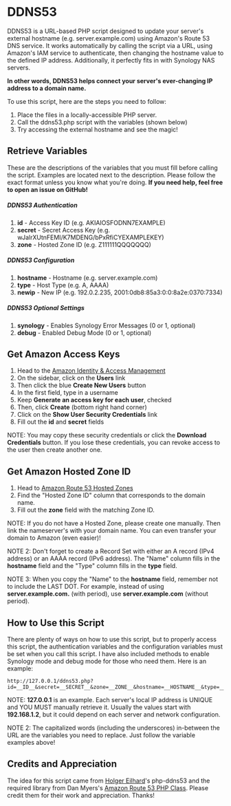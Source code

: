 DDNS53
=======

DDNS53 is a URL-based PHP script designed to update your server's external hostname (e.g. server.example.com) using Amazon's Route 53 DNS service. It works automatically by calling the script via a URL, using Amazon's IAM service to authenticate, then changing the hostname value to the defined IP address. Additionally, it perfectly fits in with Synology NAS servers.

__In other words, DDNS53 helps connect your server's ever-changing IP address to a domain name.__

To use this script, here are the steps you need to follow:

1. Place the files in a locally-accessible PHP server.
2. Call the ddns53.php script with the variables (shown below)
3. Try accessing the external hostname and see the magic!

## Retrieve Variables
These are the descriptions of the variables that you must fill before calling the script. Examples are located next to the description. Please follow the exact format unless you know what you're doing. __If you need help, feel free to open an issue on GitHub!__

##### DDNS53 Authentication
1. __id__ - Access Key ID (e.g. AKIAIOSFODNN7EXAMPLE)
2. __secret__ - Secret Access Key (e.g. wJalrXUtnFEMI/K7MDENG/bPxRfiCYEXAMPLEKEY)
3. __zone__ - Hosted Zone ID (e.g. Z111111QQQQQQQ)

##### DDNS53 Configuration
1. __hostname__ - Hostname (e.g. server.example.com)
2. __type__ - Host Type (e.g. A, AAAA)
3. __newip__ - New IP (e.g. 192.0.2.235, 2001:0db8:85a3:0:0:8a2e:0370:7334)

##### DDNS53 Optional Settings
1. __synology__ - Enables Synology Error Messages (0 or 1, optional)
2. __debug__ - Enabled Debug Mode (0 or 1, optional)

## Get Amazon Access Keys
1. Head to the [Amazon Identity & Access Management](https://console.aws.amazon.com/iam/home)
2. On the sidebar, click on the __Users__ link
3. Then click the blue __Create New Users__ button
4. In the first field, type in a username
5. Keep __Generate an access key for each user__, checked
6. Then, click __Create__ (bottom right hand corner)
7. Click on the __Show User Security Credentials__ link
8. Fill out the __id__ and __secret__ fields

NOTE: You may copy these security credentials or click the __Download Credentials__ button. If you lose these credentials, you can revoke access to the user then create another one.

## Get Amazon Hosted Zone ID
1. Head to [Amazon Route 53 Hosted Zones](https://console.aws.amazon.com/route53/home#hosted-zones:)
2. Find the "Hosted Zone ID" column that corresponds to the domain name.
3. Fill out the __zone__ field with the matching Zone ID.

NOTE: If you do not have a Hosted Zone, please create one manually. Then link the nameserver's with your domain name. You can even transfer your domain to Amazon (even easier)!

NOTE 2: Don't forget to create a Record Set with either an A record (IPv4 address) or an AAAA record (IPv6 address). The "Name" column fills in the __hostname__ field and the "Type" column fills in the __type__ field.

NOTE 3: When you copy the "Name" to the __hostname__ field, remember not to include the LAST DOT. For example, instead of using __server.example.com.__ (with period), use __server.example.com__ (without period).

## How to Use this Script
There are plenty of ways on how to use this script, but to properly access this script, the authentication variables and the configuration variables must be set when you call this script. I have also included methods to enable Synology mode and debug mode for those who need them. Here is an example:

```
http://127.0.0.1/ddns53.php?id=__ID__&secret=__SECRET__&zone=__ZONE__&hostname=__HOSTNAME__&type=__TYPE__&newip=__NEWIP__&synology=__SYNOLOGY__&debug=__DEBUG__
```

NOTE: __127.0.0.1__ is an example. Each server's local IP address is UNIQUE and YOU MUST manually retrieve it. Usually the values start with __192.168.1.2__, but it could depend on each server and network configuration.

NOTE 2: The capitalized words (including the underscores) in-between the URL are the variables you need to replace. Just follow the variable examples above!

## Credits and Appreciation
The idea for this script came from [Holger Eilhard](http://holgr.com/)'s php-ddns53 and the required library from Dan Myers's [Amazon Route 53 PHP Class](http://sourceforge.net/projects/php-r53/). Please credit them for their work and appreciation. Thanks!